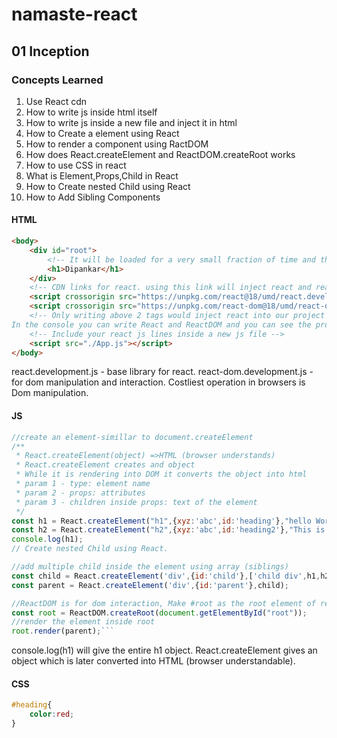 # namaste-react

## 01 Inception

### Concepts Learned

1. Use React cdn</li>
1. How to write js inside html itself</li>
1. How to write js inside a new file and inject it in html</li>
1. How to Create a element using React</li>
1. How to render a component using RactDOM</li>
1. How does React.createElement and ReactDOM.createRoot works</li>
1. How to use CSS in react</li>
1. What is Element,Props,Child in React</li>
1. How to Create nested Child using React</li>
1. How to Add Sibling Components</li>

#### HTML

```html
<body>
    <div id="root">
        <!-- It will be loaded for a very small fraction of time and then react will replace this root with its own content -->
        <h1>Dipankar</h1>
    </div>
    <!-- CDN links for react. using this link will inject react and react dom library into the browser -->
    <script crossorigin src="https://unpkg.com/react@18/umd/react.development.js"></script>
    <script crossorigin src="https://unpkg.com/react-dom@18/umd/react-dom.development.js"></script>
    <!-- Only writing above 2 tags would inject react into our project using CDN.
In the console you can write React and ReactDOM and you can see the properties. -->
    <!-- Include your react js lines inside a new js file -->
    <script src="./App.js"></script>
</body>
```

react.development.js - base library for react.
react-dom.development.js - for dom manipulation and interaction.
Costliest operation in browsers is Dom manipulation.

#### JS

```javascript
//create an element-simillar to document.createElement
/**
 * React.createElement(object) =>HTML (browser understands)
 * React.createElement creates and object
 * While it is rendering into DOM it converts the object into html
 * param 1 - type: element name
 * param 2 - props: attributes
 * param 3 - children inside props: text of the element
 */
const h1 = React.createElement("h1",{xyz:'abc',id:'heading'},"hello World from React!");
const h2 = React.createElement("h2",{xyz:'abc',id:'heading2'},"This is a h2 element");
console.log(h1);
// Create nested Child using React.

//add multiple child inside the element using array (siblings)
const child = React.createElement('div',{id:'child'},['child div',h1,h2]);
const parent = React.createElement('div',{id:'parent'},child);

//ReactDOM is for dom interaction, Make #root as the root element of react
const root = ReactDOM.createRoot(document.getElementById("root"));
//render the element inside root
root.render(parent);```

```

console.log(h1) will give the entire h1 object.
React.createElement gives an object which is later converted into HTML (browser understandable).

#### CSS

```css
#heading{
    color:red;
}
```
